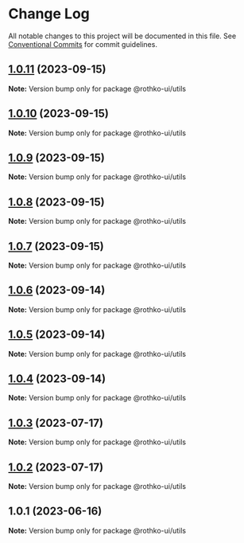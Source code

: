 # Change Log

All notable changes to this project will be documented in this file.
See [Conventional Commits](https://conventionalcommits.org) for commit guidelines.

## [1.0.11](https://github.com/rothko-ui/rothko-ui/compare/@rothko-ui/utils@1.0.10...@rothko-ui/utils@1.0.11) (2023-09-15)

**Note:** Version bump only for package @rothko-ui/utils





## [1.0.10](https://github.com/rothko-ui/rothko-ui/compare/@rothko-ui/utils@1.0.9...@rothko-ui/utils@1.0.10) (2023-09-15)

**Note:** Version bump only for package @rothko-ui/utils





## [1.0.9](https://github.com/rothko-ui/rothko-ui/compare/@rothko-ui/utils@1.0.8...@rothko-ui/utils@1.0.9) (2023-09-15)

**Note:** Version bump only for package @rothko-ui/utils





## [1.0.8](https://github.com/rothko-ui/rothko-ui/compare/@rothko-ui/utils@1.0.7...@rothko-ui/utils@1.0.8) (2023-09-15)

**Note:** Version bump only for package @rothko-ui/utils





## [1.0.7](https://github.com/rothko-ui/rothko-ui/compare/@rothko-ui/utils@1.0.6...@rothko-ui/utils@1.0.7) (2023-09-15)

**Note:** Version bump only for package @rothko-ui/utils





## [1.0.6](https://github.com/rothko-ui/rothko-ui/compare/@rothko-ui/utils@1.0.5...@rothko-ui/utils@1.0.6) (2023-09-14)

**Note:** Version bump only for package @rothko-ui/utils





## [1.0.5](https://github.com/rothko-ui/rothko-ui/compare/@rothko-ui/utils@1.0.4...@rothko-ui/utils@1.0.5) (2023-09-14)

**Note:** Version bump only for package @rothko-ui/utils





## [1.0.4](https://github.com/rothko-ui/rothko-ui/compare/@rothko-ui/utils@1.0.3...@rothko-ui/utils@1.0.4) (2023-09-14)

**Note:** Version bump only for package @rothko-ui/utils





## [1.0.3](https://github.com/rothko-ui/rothko-ui/compare/@rothko-ui/utils@1.0.2...@rothko-ui/utils@1.0.3) (2023-07-17)

**Note:** Version bump only for package @rothko-ui/utils

## [1.0.2](https://github.com/rothko-ui/rothko-ui/compare/@rothko-ui/utils@1.0.1...@rothko-ui/utils@1.0.2) (2023-07-17)

**Note:** Version bump only for package @rothko-ui/utils

## 1.0.1 (2023-06-16)

**Note:** Version bump only for package @rothko-ui/utils
